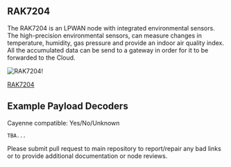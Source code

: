 ## RAK7204

The RAK7204 is an LPWAN node with integrated environmental sensors. The high-precision environmental sensors, can measure changes in temperature, humidity, gas pressure and provide an indoor air quality index. All the accumulated data can be send to a gateway in order for it to be forwarded to the Cloud.

![RAK7204!](https://docs.rakwireless.com/assets/images/wisnode/rak7204/quickstart/1.overview/RAK7204_buy.png)

[RAK7204](https://docs.rakwireless.com/Product-Categories/WisNode/RAK7204/Datasheet/#description)

## Example Payload Decoders
Cayenne compatible: Yes/No/Unknown

```
TBA...
```

Please submit pull request to main repository to report/repair any bad links or to provide additional documentation or node reviews.